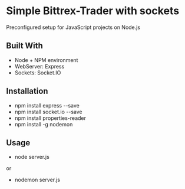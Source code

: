 # Simple Bittrex-Trader with sockets

Preconfigured setup for JavaScript projects on Node.js

## Built With

* Node + NPM environment
* WebServer: Express
* Sockets: Socket.IO

## Installation

* npm install express --save
* npm install socket.io --save
* npm install properties-reader
* npm install -g nodemon


## Usage

* node server.js

or

* nodemon server.js
